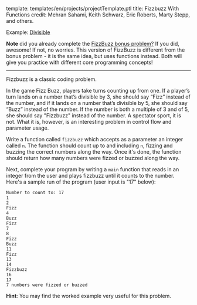 template: templates/en/projects/projectTemplate.ptl
title: Fizzbuzz With Functions
credit: Mehran Sahami, Keith Schwarz, Eric Roberts, Marty Stepp, and others.

Example: [Divisible]({{pathToRoot}}en/projects/divisible/)

**Note** did you already complete the [FizzBuzz bonus problem?]({{pathToRoot}}en/bonus-index.html)  If you did, awesome!  If not, no worries.  This version of FizzBuzz is different from the bonus problem - it is the same idea, but uses functions instead.  Both will give you practice with different core programming concepts!

---

Fizzbuzz is a classic coding problem.

In the game Fizz Buzz, players take turns counting up from one. If a player’s turn lands on a number that’s divisible by 3, she should say “Fizz” instead of the number, and if it lands on a number that’s divisible by 5, she should say “Buzz” instead of the number. If the number is both a multiple of 3 and of 5, she should say "Fizzbuzz" instead of the number. A spectator sport, it is not. What it is, however, is an interesting problem in control flow and parameter usage.

Write a function called `fizzbuzz` which accepts as a parameter an integer called `n`. The function should count up to and including `n`, fizzing and buzzing the correct numbers along the way. Once it's done, the function should return how many numbers were fizzed or buzzed along the way.

Next, complete your program by writing a `main` function that reads in an integer from the user and plays fizzbuzz until it counts to the number. Here's a sample run of the program (user input is "17" below):

```
Number to count to: 17
1
2
Fizz
4
Buzz
Fizz
7
8
Fizz
Buzz
11
Fizz
13
14
Fizzbuzz
16
17
7 numbers were fizzed or buzzed
```

**Hint**: You may find the worked example very useful for this problem.